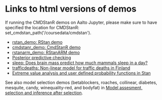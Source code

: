 # Links to html versions of demos

If running the CMDStanR demos on Aalto Jupyter, please make sure to have specified the location for CMDStanR: set_cmdstan_path('/coursedata/cmdstan').

- [rstan_demo: RStan demo](http://avehtari.github.io/BDA_R_demos/demos_rstan/rstan_demo.html)
- [cmdstanr_demo: CmdStanR demo](http://avehtari.github.io/BDA_R_demos/demos_rstan/cmdstanr_demo.html)
- [rstanarm_demo: RStanARM demo](http://avehtari.github.io/BDA_R_demos/demos_rstan/rstanarm_demo.html)
- [Posterior predictive checking](http://avehtari.github.io/BDA_R_demos/demos_rstan/ppc/poisson-ppc.html)
- [sleep: Does brain mass predict how much mammals sleep in a day?](http://avehtari.github.io/BDA_R_demos/demos_rstan/sleep.html)
- [trafficdeaths: Non-linear model for traffic deaths in Finland](http://avehtari.github.io/BDA_R_demos/demos_rstan/trafficdeaths.html)
- [Extreme value analysis and user defined probability functions in Stan](http://mc-stan.org/users/documentation/case-studies/gpareto_functions.html)

See also model selection demos (betablockers, roaches, collinear, diabetes, mesquite, candy, winequality-red, and bodyfat) in [Model assesment, selection and inference after selection](https://avehtari.github.io/modelselection/).
